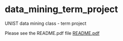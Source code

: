 # data_mining_term_project
UNIST data mining class - term project

Please see the README.pdf file
[README.pdf](https://github.com/rkdalsgur032/data_mining_term_project/blob/main/README.pdf)
